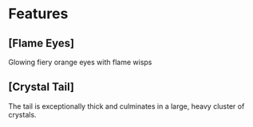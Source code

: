 # Features

## [Flame Eyes]

Glowing fiery orange eyes with flame wisps

## [Crystal Tail]

The tail is exceptionally thick and culminates in a large, heavy cluster of crystals.